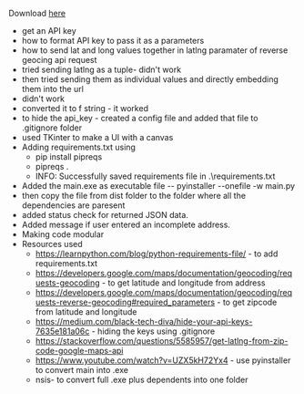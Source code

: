 Download [here](https://github.com/Asaxena-2120/API-Address-to-zipcode/releases)
- get an API key
- how to format API key to pass it as a parameters
- how to send lat and long values together in latlng paramater of reverse geocing api request
- tried sending latlng as a tuple- didn't work
- then tried sending them as individual values and directly embedding them into the url
- didn't work
- converted it to f string - it worked
- to hide the api_key - created a config file and added that file to .gitignore folder
- used TKinter to make a UI with a canvas
- Adding requirements.txt using 
  - pip install pipreqs
  - pipreqs . 
  - INFO: Successfully saved requirements file in .\requirements.txt
- Added the main.exe as executable file -- pyinstaller --onefile -w main.py
- then copy the file from dist folder to the folder where all the dependencies are paresent
- added status check for returned JSON data.
- Added message if user entered an incomplete address.
- Making code modular
- Resources used
  - https://learnpython.com/blog/python-requirements-file/ - to add requirements.txt
  - https://developers.google.com/maps/documentation/geocoding/requests-geocoding - to get latitude and longitude from address
  - https://developers.google.com/maps/documentation/geocoding/requests-reverse-geocoding#required_parameters - to get zipcode from latitude and longitude
  - https://medium.com/black-tech-diva/hide-your-api-keys-7635e181a06c - hiding the keys using .gitignore
  - https://stackoverflow.com/questions/5585957/get-latlng-from-zip-code-google-maps-api
  - https://www.youtube.com/watch?v=UZX5kH72Yx4 - use pyinstaller to convert main into .exe
  - nsis- to convert full .exe plus dependents into one folder
